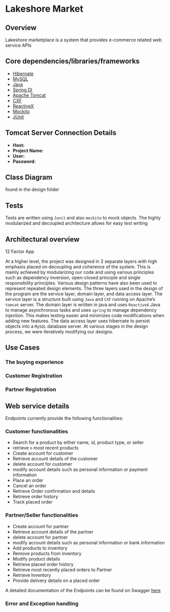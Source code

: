 # Lakeshore Market

## Overview

Lakeshore marketplace is a system that provides e-commerce related web service APIs 
 
## Core dependencies/libraries/frameworks

 - [Hibernate](http://hibernate.org/)
 - [MySQL](https://www.mysql.com/)
 - [Java](https://www.oracle.com/java/index.html)
 - [Spring DI](https://projects.spring.io/spring-framework/)
 - [Apache Tomcat](https://tomcat.apache.org/)
 - [CXF](http://cxf.apache.org/)
 - [ReactiveX](http://reactivex.io/)
 - [Mockito](http://site.mockito.org/)
 - [JUnit](http://junit.org/junit5/)
 
 ## Tomcat Server Connection Details
 
 - **Host:**
 - **Project Name:**
 - **User:**
 - **Password:**
 
 
 ## Class Diagram
 found in the design folder

 
 
## Tests

Tests are written using `Junit` and also `mockito` to mock objects. The highly modularized and decoupled architecture allows for easy test writing

 

## Architectural overview

12 Factor App

At a higher level, the project was designed in 3 separate layers with high emphasis placed on decoupling and coherence of the system. This is mainly 
achieved by modularizing our code and using various principles such as dependency inversion, open-closed principle and single responsibility principles. 
Various design patterns have also been used to represent repeated design elements. The three layers used in the design of the program are the service layer, 
domain layer, and data access layer. The service layer is a structure built using `Java` and `CXF` running on Apache’s `tomcat` server. The domain layer is written 
in java and uses `ReactiveX` Java to manage asynchronous tasks and uses `spring` to manage dependency injection. This makes testing easier and minimizes code modifications 
when adding new features. The data access layer uses hibernate to persist objects into a `MySQL` database server. At various stages in the design process, we were iteratively 
modifying our designs.

## Use Cases

### The buying experience

### Customer Registration

### Partner Registration



## Web service details

Endpoints currently provide the following functionalities:
 ### Customer functionalities
  - Search for a product by either name, id, product type, or seller
  - retrieve `n` most recent products
  - Create account for customer
  - Retrieve account details of the customer
  - delete account for customer
  - modify account details such as personal information or payment information
  - Place an order
  - Cancel an order
  - Retrieve Order confirmation and details
  - Retrieve order history
  - Track placed order
  
  
 ### Partner/Seller functionalities
  - Create account for partner
  - Retrieve account details of the partner
  - delete account for partner
  - modify account details such as personal information or bank information
  - Add products to inventory
  - Remove products from inventory
  - Modify product details
  - Retrieve placed order history
  - Retrieve most recently placed orders to Partner
  - Retrieve Inventory
  - Provide delivery details on a placed order
   
 A detailed documentation of the Endpoints can be found on Swagger [here](https://swaggerhub.com/apis/ljohnson24/LakeShore_MarketPlace_API/0.0.1)
   
   
 ### Error and Exception handling
 



